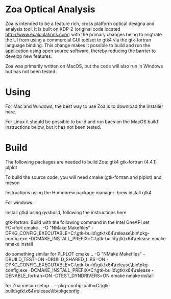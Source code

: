 # Zoa Optical Analysis

Zoa is intended to be a feature rich, cross platform optical designa and analysis tool.  It is built on KDP-2 (original code located http://www.ecalculations.com) with the primary changes being to migtrate the UI from using a commercial GUI toolset to gtk4 via the gtk-fortran language binding.  This change makes it possible to build and run the application using open source software, thereby reducing the barrier to develop new features.

Zoa was primarily written on MacOS, but the code will also run in Windows but has not been tested.

# Using

For Mac and Windows, the best way to use Zoa is to download the installer here.  

For Linux it should be possible to build and run baes on the MacOS build instructions below, but it has not been tested.

# Build
The following packages are needed to build Zoa:
gtk4
gtk-fortran (4.4.1)
plplot

To build the source code, you will need cmake (gtk-fortran and plplot) and meson

Instructions using the Homebrew package manager:
brew install gtk4

For windows:

Install gtk4 using gvsbuild, following the instructions here

gtk-fortran:
Build with the following command in the Intel OneAPI
set FC=ifort
cmake .. -G "NMake Makefiles" -DPKG_CONFIG_EXECUTABLE=C:\gtk-build\gtk\x64\release\bin\pkg-config.exe -DCMAKE_INSTALL_PREFIX=C:\gtk-build\gtk\x64\release
nmake
nmake install

do something similar for PLPLOT
cmake .. -G "NMake Makefiles" -DBUILD_TEST=ON -DBUILD_SHARED_LIBS=ON -DPKG_CONFIG_EXECUTABLE=C:\gtk-build\gtk\x64\release\bin\pkg-config.exe -DCMAKE_INSTALL_PREFIX=C:\gtk-build\gtk\x64\release -DENABLE_fortran=ON -DTEST_DYNDRIVERS=ON
nmake
nmake install

for Zoa
meson setup .. --pkg-config-path=C:\gtk-build\gtk\x64\release\lib\pkgconfig 
